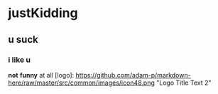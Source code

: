 # justKidding
## u suck
### i like u 
__not__ **funny** at all
[logo]: https://github.com/adam-p/markdown-here/raw/master/src/common/images/icon48.png "Logo Title Text 2"
